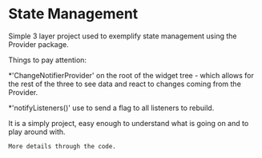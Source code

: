 # State Management

Simple 3 layer project used to exemplify state management using the Provider package.

Things to pay attention:

*'ChangeNotifierProvider' on the root of the widget tree -
which allows for the rest of the three to see data and react to changes coming from the Provider.

*'notifyListeners()' use to send a flag to all listeners to rebuild.

It is a simply project, easy enough to understand what is going on and to play around with.

    More details through the code.


